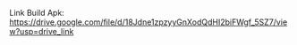 Link Build Apk: https://drive.google.com/file/d/18Jdne1zpzyyGnXodQdHI2biFWgf_5SZ7/view?usp=drive_link
